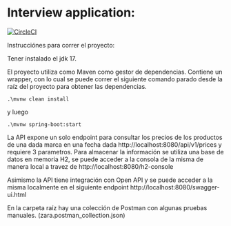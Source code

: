 # Interview application:

[![CircleCI](https://circleci.com/gh/CarlosAndresTambascia/zara/tree/master.svg?style=svg&circle-token=391507a95ace2af3ef1f2fbc54d67bdd0ed13556)](https://circleci.com/gh/CarlosAndresTambascia/zara/tree/master)

Instrucciónes para correr el proyecto:

Tener instalado el jdk 17.

El proyecto utiliza como Maven como gestor de dependencias. Contiene un wrapper, con lo cual se puede correr el siguiente comando parado desde la raíz del proyecto para obtener las dependencias.

``.\mvnw clean install``

y luego 

```.\mvnw spring-boot:start```

La API expone un solo endpoint para consultar los precios de los productos de una dada marca en una fecha dada 
http://localhost:8080/api/v1/prices y requiere 3 parametros. Para almacenar la información se utiliza una base de datos en memoria H2, 
se puede acceder a la consola de la misma de manera local a travez de  http://localhost:8080/h2-console

Asimismo la API tiene integración con Open API y se puede acceder a la misma localmente en el siguiente endpoint http://localhost:8080/swagger-ui.html

En la carpeta raíz hay una colección de Postman con algunas pruebas manuales. (zara.postman_collection.json)